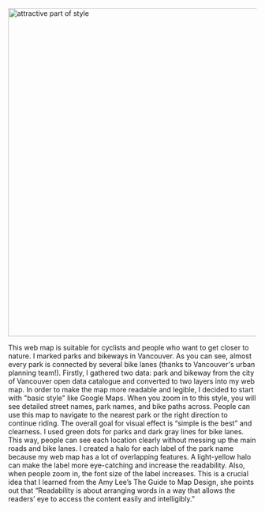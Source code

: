 <img width="664" alt="attractive part of style" src="https://user-images.githubusercontent.com/59896936/74706018-a6172600-51ca-11ea-90c2-d9f5acbc401e.png">

This web map is suitable for cyclists and people who want to get closer to nature. I marked parks and bikeways in Vancouver. As you can see, almost every park is connected by several bike lanes (thanks to Vancouver's urban planning team!). Firstly, I gathered two data: park and bikeway from the city of Vancouver open data catalogue and converted to two layers into my web map. In order to make the map more readable and legible, I decided to start with "basic style" like Google Maps. When you zoom in to this style, you will see detailed street names, park names, and bike paths across. People can use this map to navigate to the nearest park or the right direction to continue riding. The overall goal for visual effect is “simple is the best” and clearness. I used green dots for parks and dark gray lines for bike lanes. This way, people can see each location clearly without messing up the main roads and bike lanes. I created a halo for each label of the park name because my web map has a lot of overlapping features. A light-yellow halo can make the label more eye-catching and increase the readability. Also, when people zoom in, the font size of the label increases. This is a crucial idea that I learned from the Amy Lee’s The Guide to Map Design, she points out that “Readability is about arranging words in a way that allows the readers’ eye to access the content easily and intelligibly.”

